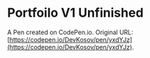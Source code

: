 # Portfoilo V1 Unfinished

A Pen created on CodePen.io. Original URL: [https://codepen.io/DevKosov/pen/yxdYJz](https://codepen.io/DevKosov/pen/yxdYJz).

